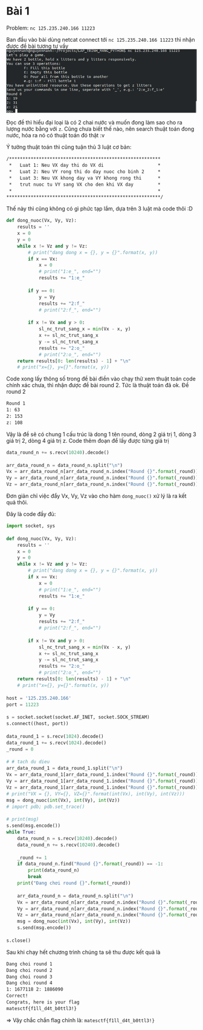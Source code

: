 # Bài 1

Problem: `nc 125.235.240.166 11223`

Ban đầu vào bài dùng netcat connect tới `nc 125.235.240.166 11223` thì nhận được đề bài tương tự vầy
![Alt text](images/netcat.png?raw=true "Netcat")

Đọc đề thì hiểu đại loại là có 2 chai nước và muốn đong làm sao cho ra lượng nước bằng với `z`. Cũng chưa biết thế nào, nên search thuật toán đong nước, hóa ra nó có thuật toán đó thật :v

Ý tưởng thuật toán thì cũng tuận thủ 3 luật cơ bản:
```txt
/********************************************************
 *   Luat 1: Neu VX day thi do VX di                    *
 *   Luat 2: Neu VY rong thi do day nuoc cho binh 2     *
 *   Luat 3: Neu VX khong day va VY khong rong thi      *
 *   trut nuoc tu VY sang VX cho den khi VX day         *
 *                                                      *
*********************************************************/
```
Thế này thì cũng không có gì phức tạp lắm, dựa trên 3 luật mà code thôi :D

```python
def dong_nuoc(Vx, Vy, Vz):
    results = ''
    x = 0
    y = 0
    while x != Vz and y != Vz:
        # print("dang dong x = {}, y = {}".format(x, y))
        if x == Vx:
            x = 0
            # print("1:e_", end="")
            results += "1:e_"
        
        if y == 0:
            y = Vy
            results += "2:f_"
            # print("2:f_", end="")

        if x != Vx and y > 0:
            sl_nc_trut_sang_x = min(Vx - x, y)
            x += sl_nc_trut_sang_x
            y -= sl_nc_trut_sang_x
            results += "2:o_"
            # print("2:o_", end="")
    return results[0: len(results) - 1] + "\n"
    # print("x={}, y={}".format(x, y))
```
Code xong lấy thông số trong đề bài điền vào chạy thử xem thuật toán code chính xác chưa, thì nhận được đề bài round 2. Tức là thuật toán đã ok. Đề round 2
```txt
Round 1
1: 63 
2: 153 
z: 108
```

Vậy là đề sẽ có chung 1 cấu trúc là dong 1 tên round, dòng 2 giá trị 1, dòng 3 giá trị 2, dòng 4 giá trị z.
Code thêm đoạn để lấy được từng giá trị

```py
data_round_n += s.recv(10240).decode()

arr_data_round_n = data_round_n.split("\n")
Vx = arr_data_round_n[arr_data_round_n.index("Round {}".format(_round)) + 1].split(": ")[1]
Vy = arr_data_round_n[arr_data_round_n.index("Round {}".format(_round)) + 2].split(": ")[1]
Vz = arr_data_round_n[arr_data_round_n.index("Round {}".format(_round)) + 3].split(": ")[1]
```

Đơn giản chỉ việc đẩy Vx, Vy, Vz vào cho hàm `dong_nuoc()` xử lý là ra kết quả thôi.

Đây là code đầy đủ:
```py
import socket, sys

def dong_nuoc(Vx, Vy, Vz):
    results = ''
    x = 0
    y = 0
    while x != Vz and y != Vz:
        # print("dang dong x = {}, y = {}".format(x, y))
        if x == Vx:
            x = 0
            # print("1:e_", end="")
            results += "1:e_"
        
        if y == 0:
            y = Vy
            results += "2:f_"
            # print("2:f_", end="")

        if x != Vx and y > 0:
            sl_nc_trut_sang_x = min(Vx - x, y)
            x += sl_nc_trut_sang_x
            y -= sl_nc_trut_sang_x
            results += "2:o_"
            # print("2:o_", end="")
    return results[0: len(results) - 1] + "\n"
    # print("x={}, y={}".format(x, y))

host = '125.235.240.166'
port = 11223

s = socket.socket(socket.AF_INET, socket.SOCK_STREAM)
s.connect((host, port))

data_round_1 = s.recv(1024).decode()
data_round_1 += s.recv(1024).decode()
_round = 0

# # tach du dieu
arr_data_round_1 = data_round_1.split("\n")
Vx = arr_data_round_1[arr_data_round_1.index("Round {}".format(_round)) + 1].split(": ")[1]
Vy = arr_data_round_1[arr_data_round_1.index("Round {}".format(_round)) + 2].split(": ")[1]
Vz = arr_data_round_1[arr_data_round_1.index("Round {}".format(_round)) + 3].split(": ")[1]
# print("VX = {}, VY={}, VZ={}".format(int(Vx), int(Vy), int(Vz)))
msg = dong_nuoc(int(Vx), int(Vy), int(Vz))
# import pdb; pdb.set_trace()

# print(msg)
s.send(msg.encode())
while True:
    data_round_n = s.recv(10240).decode()
    data_round_n += s.recv(10240).decode()

    _round += 1
    if data_round_n.find("Round {}".format(_round)) == -1:
        print(data_round_n)
        break
    print("Đang chơi round {}".format(_round))
    
    arr_data_round_n = data_round_n.split("\n")
    Vx = arr_data_round_n[arr_data_round_n.index("Round {}".format(_round)) + 1].split(": ")[1]
    Vy = arr_data_round_n[arr_data_round_n.index("Round {}".format(_round)) + 2].split(": ")[1]
    Vz = arr_data_round_n[arr_data_round_n.index("Round {}".format(_round)) + 3].split(": ")[1]
    msg = dong_nuoc(int(Vx), int(Vy), int(Vz))
    s.send(msg.encode())

s.close()
```

Sau khi chạy hết chương trình chúng ta sẽ thu được kết quả là

```txt
Dang choi round 1
Dang choi round 2
Dang choi round 3
Dang choi round 4
1: 1677118 2: 1886090
Correct!
Congrats, here is your flag
matesctf{f1ll_d4t_b0ttl3!}
```

=> Vậy chắc chắn flag chính là: `matesctf{f1ll_d4t_b0ttl3!}`
